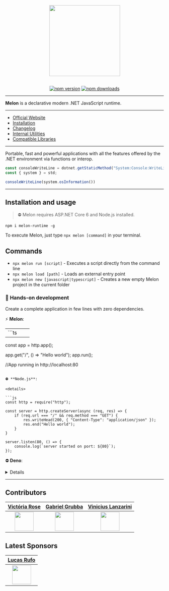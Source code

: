 <div align="center">
  <img align="center" width="225" src="https://i.imgur.com/guuToyf.png">
</div>

<br>

<div align="center">

  [![npm version](https://badgen.net/npm/v/melon-runtime/)](https://www.npmjs.com/package/melon-runtime)
  [![npm downloads](https://badgen.net/npm/dm/melon-runtime)](https://www.npmjs.com/package/melon-runtime)
  
</div>

<hr>

**Melon** is a declarative modern .NET JavaScript runtime.

<hr>

- [Official Website](https://melonruntime.github.io/site/)
- [Installation](https://github.com/MelonRuntime/Melon#installation-and-usage)
- [Changelog](https://github.com/MelonRuntime/MelonRuntime/blob/main/CHANGELOG.md)
- [Internal Utilities](https://github.com/MelonRuntime/Melon/tree/main/utils)
- [Compatible Libraries](https://github.com/MelonRuntime/Melon/blob/main/LIBRARY_COMPATIBILITY.md)

<hr>

Portable, fast and powerful applications with all the features offered by the .NET environment via functions or interop.

```ts
const consoleWriteLine = dotnet.getStaticMethod("System:Console:WriteLine");
const { system } = std;

consoleWriteLine(system.osInformation())
```

<hr>

## Installation and usage

> ⛔ Melon requires ASP.NET Core 6 and Node.js installed.

```
npm i melon-runtime -g
```

To execute Melon, just type `npx melon [command]` in your terminal.

## Commands

- `npx melon run [script]` - Executes a script directly from the command line
- `npx melon load [path]` - Loads an external entry point
- `npx melon new [javascript|typescript]` - Creates a new empty Melon project in the current folder

### 🧤 **Hands-on development** 

Create a complete application in few lines with zero dependencies.

⚡ **Melon**:

| | | |
| - | - | - |
| ```ts
const app = http.app();

app.get("/", () => "Hello world");
app.run();

//App running in http://localhost:80
``` | | |

⛔ **Node.js**:

<details>

```js
const http = require("http");

const server = http.createServer(async (req, res) => {
    if (req.url === "/" && req.method === "GET") {
        res.writeHead(200, { "Content-Type": "application/json" });
        res.end("Hello world");
    }
}

server.listen(80, () => {
    console.log(`server started on port: ${80}`);
});
```

</details>

⛔ **Deno**:

<details>

```ts
const listener = Deno.listen({ port: 80 });
console.log("http://localhost:80/");

for await (const conn of listener) {
  serve(conn);
}

async function serve(conn: Deno.Conn) {
  for await (const { respondWith } of Deno.serveHttp(conn)) {
    respondWith(new Response("Hello world"));
  }
}
```

</details>

<hr>

## Contributors 

| [Victória Rose](https://github.com/EternalQuasar0206) | [Gabriel Grubba](https://github.com/Grubba27) | [Vinicius Lanzarini](https://github.com/vilanz) |
| -------------- | -------------- | -------------- |
| <div align="center"><img src="https://avatars.githubusercontent.com/u/70824102?v=4" width="60"></div> | <div align="center"><img src="https://avatars.githubusercontent.com/u/70247653?v=4" width="60"></div> | <div align="center"><img src="https://avatars.githubusercontent.com/u/29522926?v=4" width="60"></div> |

## Latest Sponsors 

| [Lucas Rufo](https://github.com/LucasRufo) |
| -------------- |
| <div align="center"><img src="https://avatars.githubusercontent.com/u/60830097?v=4" width="60"></div> |

